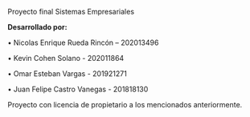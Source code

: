 Proyecto final Sistemas Empresariales

**Desarrollado por:**

• Nicolas Enrique Rueda Rincón – 202013496

• Kevin Cohen Solano - 202011864

• Omar Esteban Vargas - 201921271

• Juan Felipe Castro Vanegas - 201818130


Proyecto con licencia de propietario a los mencionados anteriormente.

